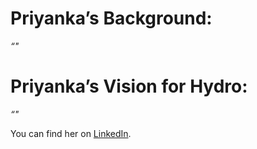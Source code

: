 # Priyanka’s Background:

_“"_

# Priyanka’s Vision for Hydro:

_“"_

You can find her on [LinkedIn](https://www.linkedin.com/in/priyanka-lath-8ab180191/).
